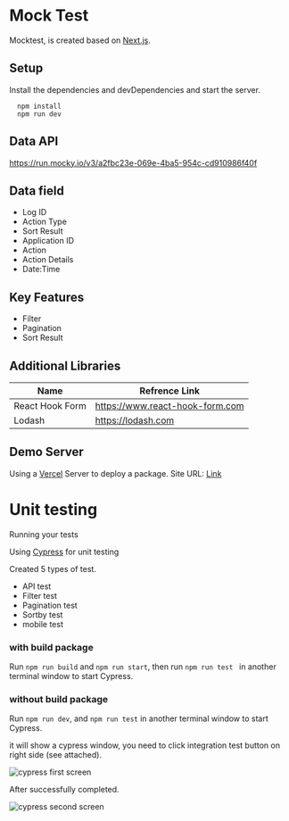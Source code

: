 # Mock Test

Mocktest, is created based on [Next.js](https://nextjs.org/).


## Setup
Install the dependencies and devDependencies and start the server.

```
  npm install
  npm run dev
```

## Data API
https://run.mocky.io/v3/a2fbc23e-069e-4ba5-954c-cd910986f40f

## Data field
* Log ID  
* Action Type
* Sort Result
* Application ID 
* Action 
* Action Details
* Date:Time 


## Key Features

* Filter 
* Pagination
* Sort Result



## Additional Libraries

| Name | Refrence Link |
| ------ | ------ |
| React Hook Form | https://www.react-hook-form.com |
| Lodash | https://lodash.com |

## Demo Server

Using a [Vercel](https://vercel.com) Server  to deploy a package.
Site URL: [Link](https://mock-test-sigma.vercel.app)

# Unit testing
Running your tests

Using [Cypress](https://www.cypress.io/) for unit testing

Created 5 types of test.
* API test
* Filter test
* Pagination test
* Sortby test
* mobile test


### with build package
Run `npm run build` and `npm run start`, then run `npm run test ` in another terminal window to start Cypress.


### without build package
Run `npm run dev`,  and `npm run test` in another terminal window to start Cypress.

it will show a cypress window, you need to click integration test button on right side (see attached).

![cypress first screen](https://mock-test-sigma.vercel.app/_next/static/media/first.29a19034.PNG)

After successfully completed.

![cypress second screen](https://mock-test-sigma.vercel.app/_next/static/media/second.b5563d1c.PNG)






